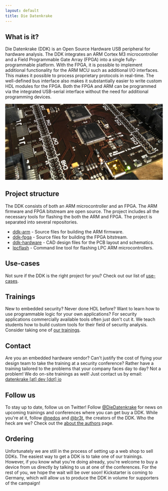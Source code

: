 ```yaml
---
layout: default
title: Die Datenkrake
---
```


## What is it?

Die Datenkrake (DDK) is an Open Source Hardware USB peripheral for hardware analysis.
The DDK integrates an ARM Cortex M3 microcontroller and a Field Programmable Gate Array (FPGA) into a single fully-programmable platform.
With the FPGA, it is possible to implement additional functionality for the ARM MCU such as additional I/O interfaces.
This makes it possible to process proprietary protocols in real-time.
The well-defined bus interface also makes it substantially easier to write custom HDL modules for the FPGA.
Both the FPGA and ARM can be programmed via the integrated USB-serial interface without the need for additional programming devices.

![Die Datenkrake](images/ddk_crop.jpg)

## Project structure

The DDK consists of both an ARM microcontroller and an FPGA.
The ARM firmware and FPGA bitstream are open source.
The project includes all the necessary tools for flashing the both the ARM and FPGA.
The project is separated into several repositories.

* [ddk-arm](ddk-arm) - Source files for building the ARM firmware.
* [ddk-fpga](ddk-fpga) - Source files for building the FPGA bitstream.
* [ddk-hardware](ddk-hardware) - CAD design files for the PCB layout and schematics.
* [lpcflash](https://github.com/ddk/lpcflash) - Command line tool for flashing LPC ARM microcontrollers.

## Use-cases

Not sure if the DDK is the right project for you?
Check out our list of [use-cases](use-cases).

## Trainings

New to embedded security?
Never done HDL before? 
Want to learn how to use programmable logic for your own applications?
For security applications commercially available tools often just don't cut it.
We teach students how to build custom tools for their field of security analysis.
Consider taking one of [our trainings](trainings).

## Contact

Are you an embedded hardware vendor?
Can't justify the cost of flying your design team to take the training at a security conference?
Rather have a training tailored to the problems that your company faces day to day?
Not a problem!
We do on-site trainings as well!
Just contact us by email: <a href="javascript:linkTo_UnCryptMailto('nbjmup;ebufolsblfAefw/jp');">datenkrake [at] dev [dot] io</a>

## Follow us

To stay up to date, follow us on Twitter!
Follow [@DieDatenkrake](http://twitter.com/diedatenkrake) for news on upcoming trainings and conferences where you can get buy a DDK.
While you're at it, follow [@nedos](http://twitter.com/nedos) and [@br3t](http://twitter.com/br3t), the creators of the DDK.
Who the heck are we?
Check out the [about the authors](authors) page.

## Ordering

Unfortunately we are still in the process of setting up a web shop to sell DDKs.
The easiest way to get a DDK is to take one of our trainings.
However, if you know what you're doing already, you're welcome to buy a device from us directly by talking to us at one of the conferences.
For the rest of you, we hope the wait will be over soon!
Kickstarter is coming to Germany, which will allow us to produce the DDK in volume for supporters of the campaign!
